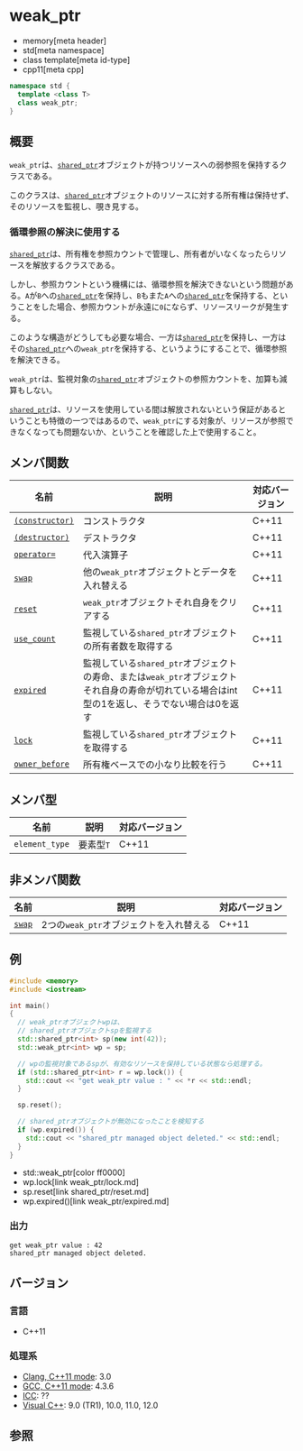 # weak_ptr
* memory[meta header]
* std[meta namespace]
* class template[meta id-type]
* cpp11[meta cpp]

```cpp
namespace std {
  template <class T>
  class weak_ptr;
}
```

## 概要
`weak_ptr`は、[`shared_ptr`](/reference/memory/shared_ptr.md)オブジェクトが持つリソースへの弱参照を保持するクラスである。

このクラスは、[`shared_ptr`](/reference/memory/shared_ptr.md)オブジェクトのリソースに対する所有権は保持せず、そのリソースを監視し、覗き見する。


### 循環参照の解決に使用する
[`shared_ptr`](/reference/memory/shared_ptr.md)は、所有権を参照カウントで管理し、所有者がいなくなったらリソースを解放するクラスである。

しかし、参照カウントという機構には、循環参照を解決できないという問題がある。`A`が`B`への[`shared_ptr`](/reference/memory/shared_ptr.md)を保持し、`B`もまた`A`への[`shared_ptr`](/reference/memory/shared_ptr.md)を保持する、ということをした場合、参照カウントが永遠に`0`にならず、リソースリークが発生する。

このような構造がどうしても必要な場合、一方は[`shared_ptr`](/reference/memory/shared_ptr.md)を保持し、一方はその[`shared_ptr`](/reference/memory/shared_ptr.md)への`weak_ptr`を保持する、というようにすることで、循環参照を解決できる。

`weak_ptr`は、監視対象の[`shared_ptr`](/reference/memory/shared_ptr.md)オブジェクトの参照カウントを、加算も減算もしない。

[`shared_ptr`](/reference/memory/shared_ptr.md)は、リソースを使用している間は解放されないという保証があるということも特徴の一つではあるので、`weak_ptr`にする対象が、リソースが参照できなくなっても問題ないか、ということを確認した上で使用すること。


## メンバ関数

| 名前 | 説明 | 対応バージョン |
|-------------------------------------------|----------------------------------------------------------------|-------|
| [`(constructor)`](weak_ptr/op_constructor.md) | コンストラクタ                                                 | C++11 |
| [`(destructor)`](weak_ptr/op_destructor.md) | デストラクタ                                                   | C++11 |
| [`operator=`](weak_ptr/op_assign.md)    | 代入演算子                                                     | C++11 |
| [`swap`](weak_ptr/swap.md)              | 他の`weak_ptr`オブジェクトとデータを入れ替える                 | C++11 |
| [`reset`](weak_ptr/reset.md)            | `weak_ptr`オブジェクトそれ自身をクリアする                          | C++11 |
| [`use_count`](weak_ptr/use_count.md)    | 監視している`shared_ptr`オブジェクトの所有者数を取得する       | C++11 |
| [`expired`](weak_ptr/expired.md)        | 監視している`shared_ptr`オブジェクトの寿命、または`weak_ptr`オブジェクトそれ自身の寿命が切れている場合はint型の1を返し、そうでない場合は0を返す | C++11 |
| [`lock`](weak_ptr/lock.md)              | 監視している`shared_ptr`オブジェクトを取得する                 | C++11 |
| [`owner_before`](weak_ptr/owner_before.md) | 所有権ベースでの小なり比較を行う                            | C++11 |


## メンバ型

| 名前           | 説明      | 対応バージョン |
|----------------|-----------|-------|
| `element_type` | 要素型`T` | C++11 |


## 非メンバ関数

| 名前 | 説明 | 対応バージョン |
|-----------------------------------|-----------------------------------------|-------|
| [`swap`](weak_ptr/swap_free.md) | 2つの`weak_ptr`オブジェクトを入れ替える | C++11 |


## 例
```cpp
#include <memory>
#include <iostream>

int main()
{
  // weak_ptrオブジェクトwpは、
  // shared_ptrオブジェクトspを監視する
  std::shared_ptr<int> sp(new int(42));
  std::weak_ptr<int> wp = sp;

  // wpの監視対象であるspが、有効なリソースを保持している状態なら処理する。
  if (std::shared_ptr<int> r = wp.lock()) {
    std::cout << "get weak_ptr value : " << *r << std::endl;
  }

  sp.reset();

  // shared_ptrオブジェクトが無効になったことを検知する
  if (wp.expired()) {
    std::cout << "shared_ptr managed object deleted." << std::endl;
  }
}
```
* std::weak_ptr[color ff0000]
* wp.lock[link weak_ptr/lock.md]
* sp.reset[link shared_ptr/reset.md]
* wp.expired()[link weak_ptr/expired.md]

### 出力
```
get weak_ptr value : 42
shared_ptr managed object deleted.
```

## バージョン
### 言語
- C++11

### 処理系
- [Clang, C++11 mode](/implementation.md#clang): 3.0
- [GCC, C++11 mode](/implementation.md#gcc): 4.3.6
- [ICC](/implementation.md#icc): ??
- [Visual C++](/implementation.md#visual_cpp): 9.0 (TR1), 10.0, 11.0, 12.0

## 参照

